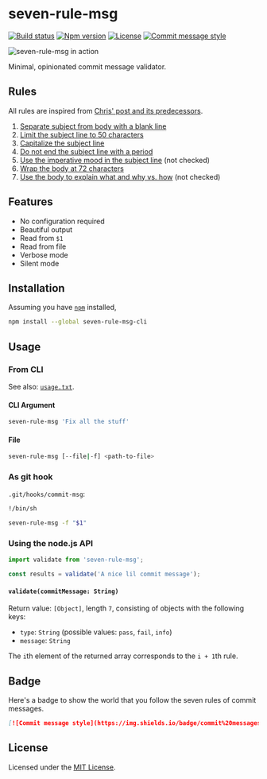 # seven-rule-msg

[![Build status](https://img.shields.io/travis/shreyasminocha/seven-rule-msg.svg)](#)
[![Npm version](https://img.shields.io/npm/v/seven-rule-msg.svg)](//npmjs.com/package/seven-rule-msg)
[![License](https://img.shields.io/badge/license-MIT-blue.svg)](//shreyas.mit-license.org/2019)
[![Commit message style](https://img.shields.io/badge/commit%20messages-seven%20rules-blue.svg)](//chris.beams.io/posts/git-commit)

![seven-rule-msg in action](https://github.com/shreyasminocha/seven-rule-msg/blog/master/media/demo.jpg)

Minimal, opinionated commit message validator.

## Rules

All rules are inspired from [Chris' post and its predecessors](https://chris.beams.io/posts/git-commit).

1. [Separate subject from body with a blank line](https://chris.beams.io/posts/git-commit/#separate)
2. [Limit the subject line to 50 characters](https://chris.beams.io/posts/git-commit/#limit-50)
3. [Capitalize the subject line](https://chris.beams.io/posts/git-commit/#capitalize)
4. [Do not end the subject line with a period](https://chris.beams.io/posts/git-commit/#end)
5. [Use the imperative mood in the subject line](https://chris.beams.io/posts/git-commit/#imperative) (not checked)
6. [Wrap the body at 72 characters](https://chris.beams.io/posts/git-commit/#wrap-72)
7. [Use the body to explain what and why vs. how](https://chris.beams.io/posts/git-commit/#why-not-how) (not checked)

## Features

- No configuration required
- Beautiful output
- Read from `$1`
- Read from file
- Verbose mode
- Silent mode

## Installation

Assuming you have [`npm`](//npmjs.com) installed,

```sh
npm install --global seven-rule-msg-cli
```

## Usage

### From CLI

See also: [`usage.txt`](usage.txt).

#### CLI Argument

```sh
seven-rule-msg 'Fix all the stuff'
```

#### File

```sh
seven-rule-msg [--file|-f] <path-to-file>
```

### As git hook

`.git/hooks/commit-msg`:

```sh
!/bin/sh

seven-rule-msg -f "$1"
```

### Using the node.js API

```js
import validate from 'seven-rule-msg';

const results = validate('A nice lil commit message');
```

#### `validate(commitMessage: String)`

Return value: `[Object]`, length `7`, consisting of objects with the following keys:

- `type`: `String` (possible values: `pass`, `fail`, `info`)
- `message`: `String`

The `i`th element of the returned array corresponds to the `i + 1`th rule.

## Badge

Here's a badge to show the world that you follow the seven rules of commit messages.

```md
[![Commit message style](https://img.shields.io/badge/commit%20messages-seven%20rules-blue.svg)](https://chris.beams.io/posts/git-commit)
```

## License

Licensed under the [MIT License](//shreyas.mit-license.org/2019).
